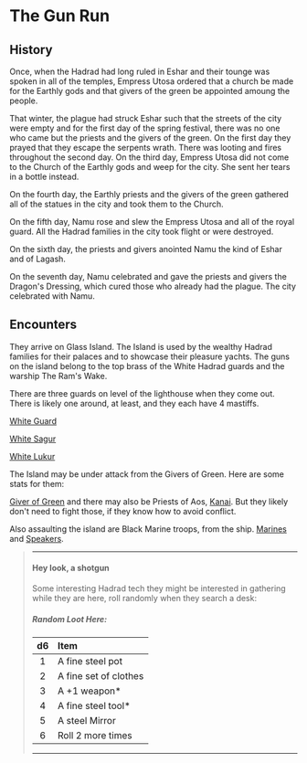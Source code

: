 # The Gun Run

## History

Once, when the Hadrad had long ruled in Eshar and their tounge was spoken in all of the temples, Empress Utosa ordered that a church be made for the Earthly gods and that givers of the green be appointed amoung the people. 

That winter, the plague had struck Eshar such that the streets of the city were empty and for the first day of the spring festival, there was no one who came but the priests and the givers of the green. On the first day they prayed that they escape the serpents wrath. There was looting and fires throughout the second day. On the third day, Empress Utosa did not come to the Church of the Earthly gods and weep for the city. She sent her tears in a bottle instead.

On the fourth day, the Earthly priests and the givers of the green gathered all of the statues in the city and took them to the Church.

On the fifth day, Namu rose and slew the Empress Utosa and all of the royal guard. All the Hadrad families in the city took flight or were destroyed.

On the sixth day, the priests and givers anointed Namu the kind of Eshar and of Lagash. 

On the seventh day, Namu celebrated and gave the priests and givers the Dragon's Dressing, which cured those who already had the plague. The city celebrated with Namu.

## Encounters

They arrive on Glass Island. The Island is used by the wealthy Hadrad families for their palaces and to showcase their pleasure yachts. The guns on the island belong to the top brass of the White Hadrad guards and the warship The Ram's Wake.

There are three guards on level of the lighthouse when they come out. There is likely one around, at least, and they each have 4 mastiffs. 

[White Guard](/sd/white_guard.md)

[White Sagur](/sb/white_sagur.md)

[White Lukur](/sb/white_lukur.md)

The Island may be under attack from the Givers of Green. Here are some stats for them:

[Giver of Green](/sb/giver_of_green.md) and there may also be Priests of Aos, [Kanai](/sb/kanai.md). But they likely don't need to fight those, if they know how to avoid conflict.

Also assaulting the island are Black Marine troops, from the ship. [Marines](/sb/hadrad_marine.md) and [Speakers](/sb/speaker). 

> ____
> #### Hey look, a shotgun
> Some interesting Hadrad tech they might be interested in gathering while they are here, roll randomly when they search a desk:
>##### Random Loot Here:
> | d6 | Item |
> |:----:|:-------------|
> | 1  | A fine steel pot |
> | 2 | A fine set of clothes |
> | 3 | A +1 weapon*  |
> | 4 | A fine steel tool* |
> | 5  | A steel Mirror |
> | 6 | Roll 2 more times |
>___


